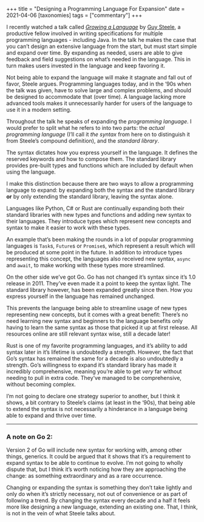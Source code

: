 +++
title = "Designing a Programming Language For Expansion"
date = 2021-04-06
[taxonomies]
tags = ["commentary"]
+++

I recently watched a talk called *[Growing a Language](https://youtu.be/_ahvzDzKdB0)* by [Guy Steele](https://en.wikipedia.org/wiki/Guy_L._Steele_Jr.), a productive fellow involved in writing specifications for multiple programming languages - including Java. In the talk he makes the case that you can’t design an extensive language from the start, but must start simple and expand over time. By expanding as needed, users are able to give feedback and field suggestions on what’s needed in the language. This in turn makes users invested in the language and keep favoring it.

Not being able to expand the language will make it stagnate and fall out of favor, Steele argues. Programming languages today, and in the ‘90s when the talk was given, have to solve large and complex problems, and should be designed to accommodate that (over time). A language lacking more advanced tools makes it unnecessarily harder for users of the language to use it in a modern setting.

Throughout the talk he speaks of expanding the *programming language*. I would prefer to split what he refers to into two parts: the *actual programming language* (I’ll call it *the syntax* from here on to distinguish it from Steele’s compound definition), and the *standard library*.

The syntax dictates how you express yourself in the language. It defines the reserved keywords and how to compose them. The standard library provides pre-built types and functions which are included by default when using the language.

I make this distinction because there are two ways to allow a programming language to expand: by expanding both the syntax and the standard library **or** by only extending the standard library, leaving the syntax alone.

Languages like Python, C# or Rust are continually expanding both their standard libraries with new types and functions and adding new syntax to their languages. They introduce types which represent new concepts and syntax to make it easier to work with these types.

An example that’s been making the rounds in a lot of popular programming languages is `Task`s, `Future`s or `Promise`s, which represent a result which will be produced at some point in the future. In addition to introduce types representing this concept, the languages also received new syntax, `async` and `await`, to make working with these types more streamlined.

On the other side we’ve got Go. Go has not changed it’s syntax since it’s 1.0 release in 2011. They’ve even made it a point to keep the syntax light. The standard library however, has been expanded greatly since then. How you express yourself in the language has remained unchanged.

This prevents the language being able to streamline usage of new types representing new concepts, but it comes with a great benefit: There’s no need learning new syntax and beginners to the language benefits only having to learn the same syntax as those that picked it up at first release. All resources online are still relevant syntax wise, still a decade later!

Rust is one of my favorite programming languages, and it’s ability to add syntax later in it’s lifetime is undoubtedly a strength. However, the fact that Go’s syntax has remained the same for a decade is also undoubtedly a strength. Go’s willingness to expand it’s standard library has made it incredibly comprehensive, meaning you’re able to get *very* far without needing to pull in extra code. They’ve managed to be comprehensive, without becoming complex.

I’m not going to declare one strategy superior to another, but I think it shows, a bit contrary to Steele’s claims (at least in the ‘90s), that being able to extend the syntax is not necessarily a hinderance in a language being able to expand and thrive over time.

---

### A note on Go 2:

Version 2 of Go will include new syntax for working with, among other things, generics. It could be argued that it shows that it’s a requirement to expand syntax to be able to continue to evolve. I’m not going to wholly dispute that, but I think it’s worth noticing how they are approaching the change: as something extraordinary and as a rare occurrence.

Changing or expanding the syntax is something they don’t take lightly and only do when it’s strictly necessary, not out of convenience or as part of following a trend. By changing the syntax every decade and a half it feels more like designing a new language, extending an existing one. That, I think, is not in the vein of what Steele talks about.

